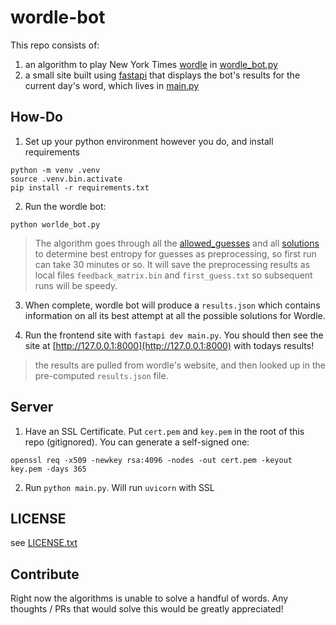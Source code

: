 # wordle-bot

This repo consists of:

1. an algorithm to play New York Times [wordle](https://fastapi.tiangolo.com/#example) in [wordle_bot.py](./wordle_bot.py)
2. a small site built using [fastapi](https://fastapi.tiangolo.com/#example) that displays the bot's results for the current day's word, which lives in [main.py](./main.py)

## How-Do

1. Set up your python environment however you do, and install requirements

```shell
python -m venv .venv
source .venv.bin.activate
pip install -r requirements.txt
```

2. Run the wordle bot:

```shell
python worlde_bot.py
```

> The algorithm goes through all the [allowed_guesses](./allowed_guesses.txt) and all [solutions](./solutions.txt) to determine best entropy for guesses as preprocessing, so first run can take 30 minutes or so. It will save the preprocessing results as local files `feedback_matrix.bin` and `first_guess.txt` so subsequent runs will be speedy.

3. When complete, wordle bot will produce a `results.json` which contains information on all its best attempt at all the possible solutions for Wordle.

4. Run the frontend site with `fastapi dev main.py`. You should then see the site at [http://127.0.0.1:8000](http://127.0.0.1:8000) with todays results!

> the results are pulled from wordle's website, and then looked up in the pre-computed `results.json` file.

## Server

1. Have an SSL Certificate. Put `cert.pem` and `key.pem` in the root of this repo (gitignored). You can generate a self-signed one:

```shell
openssl req -x509 -newkey rsa:4096 -nodes -out cert.pem -keyout key.pem -days 365
```

2. Run `python main.py`. Will run `uvicorn` with SSL

## LICENSE

see [LICENSE.txt](./LICENSE.txt)

## Contribute

Right now the algorithms is unable to solve a handful of words. Any thoughts / PRs that would solve this would be greatly appreciated!
